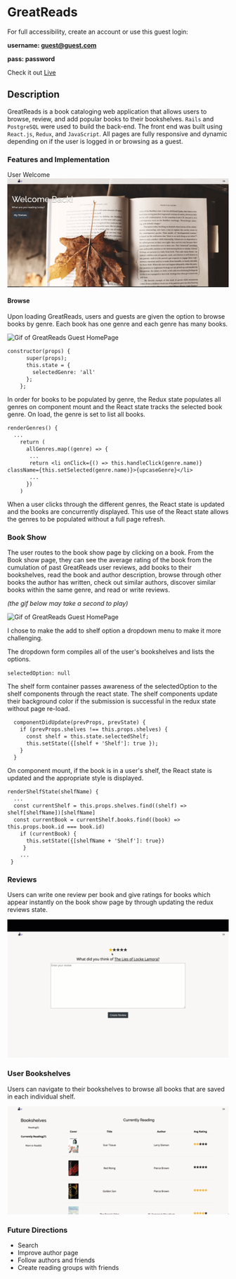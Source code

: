 # GreatReads
For full accessibility, create an account or use this guest login:

**username: guest@guest.com**

**pass: password**

Check it out [Live](https://great-reads-nick-galluzzo.herokuapp.com/)

## Description

GreatReads is a book cataloging web application that allows users to browse, review, and add popular books to their bookshelves. `Rails` and `PostgreSQL` were used to build the back-end. The front end was built using `React.js`, `Redux`, and `JavaScript`. All pages are fully responsive and dynamic depending on if the user is logged in or browsing as a guest.

### Features and Implementation

User Welcome
![Image of GreatReads User HomePage](app/assets/images/user-home.png)

#### Browse
Upon loading GreatReads, users and guests are given the option to browse books by genre. Each book has one genre and each genre has many books. 


![Gif of GreatReads Guest HomePage](app/assets/images/home-gif.gif)


````
constructor(props) {
      super(props);
      this.state = {
        selectedGenre: 'all'
      };
    };
````

In order for books to be populated by genre, the Redux state populates all genres on component mount and the React state tracks the selected book genre. On load, the genre is set to list all books. 

````
renderGenres() {
  ...
    return (
      allGenres.map((genre) => {
       ...
       return <li onClick={() => this.handleClick(genre.name)} className={this.setSelected(genre.name)}>{upcaseGenre}</li>
       ...
      })
    )
````

When a user clicks through the different genres, the React state is updated and the books are concurrently displayed. This use of the React state allows the genres to be populated without a full page refresh.

### Book Show
The user routes to the book show page by clicking on a book. From the Book show page, they can see the average rating of the book from the cumulation of past GreatReads user reviews, add books to their bookshelves, read the book and author description, browse through other books the author has written, check out similar authors, discover similar books within the same genre, and read or write reviews. 

*(the gif below may take a second to play)*


![Gif of GreatReads Guest HomePage](app/assets/images/book-show.gif)


I chose to make the add to shelf option a dropdown menu to make it more challenging.

The dropdown form compiles all of the user's bookshelves and lists the options.

`selectedOption: null`

The shelf form container passes awareness of the selectedOption to the shelf components through the react state. The shelf components update their background color if the submission is successful in the redux state without page re-load.

````
  componentDidUpdate(prevProps, prevState) {
    if (prevProps.shelves !== this.props.shelves) {
      const shelf = this.state.selectedShelf;
      this.setState({[shelf + 'Shelf']: true });
    }
  }
````

On component mount, if the book is in a user's shelf, the React state is updated and the appropriate style is displayed.

````
renderShelfState(shelfName) {
  ...
  const currentShelf = this.props.shelves.find((shelf) => shelf[shelfName])[shelfName]
  const currentBook = currentShelf.books.find((book) => this.props.book.id === book.id)
    if (currentBook) {
      this.setState({[shelfName + 'Shelf']: true})
     }
    ...
 }
````

### Reviews
Users can write one review per book and give ratings for books which appear instantly on the book show page by through updating the redux reviews state.

![Gif of GreatReads Guest HomePage](app/assets/images/new-review.gif)

### User Bookshelves
Users can navigate to their bookshelves to browse all books that are saved in each individual shelf.

![Gif of GreatReads Guest HomePage](app/assets/images/bookshelves.png)

### Future Directions
* Search
* Improve author page
* Follow authors and friends
* Create reading groups with friends


